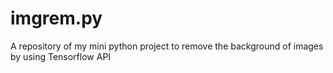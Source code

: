 # imgrem.py
A repository of my mini python project to remove the background of images by using Tensorflow API
